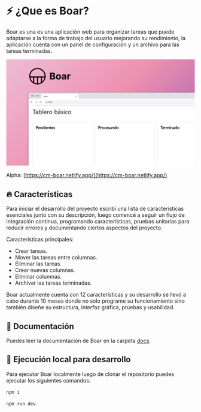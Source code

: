 # ⚡ ¿Que es Boar?

Boar es una es una aplicación web para organizar tareas que puede adaptarse a la forma de trabajo del usuario mejorando su rendimiento, la aplicación cuenta con un panel de configuración y un archivo para las tareas terminadas.

![Boar](./public/Boar_OG.png)

Alpha: [https://cm-boar.netlify.app/](https://cm-boar.netlify.app/)

## 🔥 Características

Para iniciar el desarrollo del proyecto escribí una lista de características esenciales junto con su descripción, luego comencé a seguir un flujo de integración continua, programando características,  pruebas unitarias para reducir errores y documentando ciertos aspectos del proyecto.

Características principales:

* Crear tareas.
* Mover las tareas entre columnas.
* Eliminar las tareas.
* Crear nuevas columnas.
* Eliminar columnas. 
* Archivar las tareas terminadas. 

Boar actualmente cuenta con 12 características y su desarrollo se llevó a cabo durante 10 meses donde no solo programe su funcionamiento sino también diseñe su estructura, interfaz gráfica, pruebas y usabilidad.

## 📖 Documentación

Puedes leer la documentación de Boar en la carpeta [docs](./docs/).

## 🧬 Ejecución local para desarrollo

Para ejecutar Boar localmente luego de clonar el repositorio puedes ejecutar los siguientes comandos:

```bash
npm i
```

```bash
npm run dev
```
